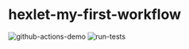 # hexlet-my-first-workflow

![github-actions-demo](https://github.com/p-harelik/hexlet-my-first-workflow/workflows/github-actions-demo/badge.svg)
![run-tests](https://github.com/afiskon/go-rest-service-example/workflows/run-tests/badge.svg)
